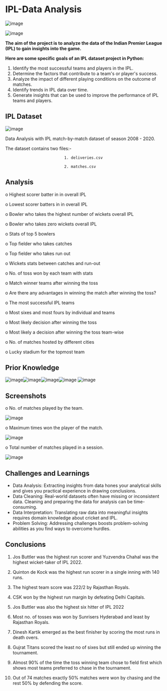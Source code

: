 # IPL-Data Analysis

![image](https://user-images.githubusercontent.com/110474637/187039203-f9c3f9c1-27d5-4ebc-9085-df4377eb0fc7.png)

![image](https://user-images.githubusercontent.com/110474637/187039227-d8db0d29-7a6c-44f5-948a-eabbd5a3b268.png)



**The aim of the project is to analyze the data of the Indian Premier League (IPL) to gain insights into the game.**

**Here are some specific goals of an IPL dataset project in Python:**

1. Identify the most successful teams and players in the IPL.
2. Determine the factors that contribute to a team's or player's success.
3. Analyze the impact of different playing conditions on the outcome of matches.
4. Identify trends in IPL data over time.
5. Generate insights that can be used to improve the performance of IPL teams and players.

## IPL Dataset

![image](https://user-images.githubusercontent.com/110474637/187039293-b14c2201-7efd-465a-8b50-8fe4a1780b87.png)

Data Analysis with IPL match-by-match dataset of season 2008 - 2020.


The dataset contains two files:-

                              1. deliveries.csv
                                  
                              2. matches.csv


## Analysis

o	Highest scorer batter in in overall IPL 

o	Lowest scorer batters in in overall IPL

o	Bowler who takes the highest number of wickets overall IPL

o	Bowler who takes zero wickets overall IPL

o	Stats of top 5 bowlers

o	Top fielder who takes catches

o	Top fielder who takes run out

o	Wickets stats between catches and run-out

o	No. of toss won by each team with stats

o	Match winner teams after winning the toss

o	Are there any advantages in winning the match after winning the toss?

o	The most successful IPL teams

o	Most sixes and most fours by individual and teams

o	Most likely decision after winning the toss

o	Most likely a decision after winning the toss team-wise

o	No. of matches hosted by different cities

o	Lucky stadium for the topmost team
## Prior Knowledge
![image](https://user-images.githubusercontent.com/110474637/187039439-829fce42-b01c-47bc-802b-14af05754796.png)![image](https://user-images.githubusercontent.com/110474637/187039459-ab5612a8-d13f-41e3-b4bf-afa3a497132b.png)![image](https://user-images.githubusercontent.com/110474637/187039467-29115955-de1e-4998-b0d1-0d9a40b29fe2.png)![image](https://user-images.githubusercontent.com/110474637/187039496-3fc54a46-5775-4f6d-9e93-92b9fad8c231.png)
![image](https://user-images.githubusercontent.com/110474637/187039478-47375b62-5780-4921-9a60-a39c1eac1e5d.png)




## Screenshots

o	No. of matches played by the team.

![image](https://github.com/jippy66/IPL-DATA-ANALYSIS/assets/110474637/7761a893-bb77-481b-9cab-4999b0c1b98b)


o	Maximum times won the player of the match.

![image](https://github.com/jippy66/IPL-DATA-ANALYSIS/assets/110474637/8de22774-daf8-4f2c-b7a5-7b3f9458e8b4)

o	Total number of matches played in a session.

![image](https://github.com/jippy66/IPL-DATA-ANALYSIS/assets/110474637/3e918aaa-9299-4071-8963-08b55771d3f3)


## Challenges and Learnings
- Data Analysis: Extracting insights from data hones your analytical skills and gives you practical experience in drawing conclusions.
- Data Cleaning: Real-world datasets often have missing or inconsistent data. Cleaning and preparing the data for analysis can be time-consuming.
- Data Interpretation: Translating raw data into meaningful insights requires domain knowledge about cricket and IPL.
- Problem Solving: Addressing challenges boosts problem-solving abilities as you find ways to overcome hurdles.

## Conclusions
1. Jos Buttler was the highest run scorer and Yuzvendra Chahal was the highest wicket-taker of IPL 2022.
    
2. Quinton de Kock was the highest run scorer in a single inning with 140 runs.
    
3. The highest team score was 222/2 by Rajasthan Royals.
   
4. CSK won by the highest run margin by defeating Delhi Capitals.
    
5. Jos Buttler was also the highest six hitter of IPL 2022
    
6. Most no. of tosses was won by Sunrisers Hyderabad and least by Rajasthan Royals.
    
7. Dinesh Kartik emerged as the best finisher by scoring the most runs in death overs.
    
8. Gujrat Titans scored the least no of sixes but still ended up winning the tournament.
    
9. Almost 90% of the time the toss winning team chose to field first which shows most teams preferred to chase in the tournament.
    
10. Out of 74 matches exactly 50% matches were won by chasing and the rest 50% by defending the score. 
    



